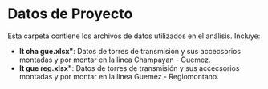 # Datos de Proyecto

Esta carpeta contiene los archivos de datos utilizados en el análisis. Incluye:

- **lt cha gue.xlsx"**: Datos de torres de transmisión y sus accecsorios montadas y por montar en la linea Champayan - Guemez.
- **lt gue reg.xlsx"**: Datos de torres de transmisión y sus accecsorios montadas y por montar en la linea Guemez - Regiomontano.
